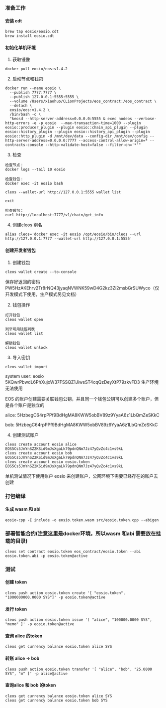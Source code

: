 ### 准备工作

#### 安装 cdt

```
brew tap eosio/eosio.cdt
brew install eosio.cdt
```

#### 初始化单机环境

1. 获取镜像

```
docker pull eosio/eos:v1.4.2
```

2. 启动节点和钱包

```
docker run --name eosio \
  --publish 7777:7777 \
  --publish 127.0.0.1:5555:5555 \
  --volume /Users/xiaohuo/CLionProjects/eos_contract:/eos_contract \
  --detach \
  eosio/eos:v1.4.2 \
  /bin/bash -c \
  "keosd --http-server-address=0.0.0.0:5555 & exec nodeos --verbose-http-errors -e -p eosio  --max-transaction-time=1000 --plugin eosio::producer_plugin --plugin eosio::chain_api_plugin --plugin eosio::history_plugin --plugin eosio::history_api_plugin --plugin eosio::http_plugin -d /mnt/dev/data --config-dir /mnt/dev/config --http-server-address=0.0.0.0:7777 --access-control-allow-origin=* --contracts-console --http-validate-host=false --filter-on='*'"
```

3. 检查

```
检查节点：
docker logs --tail 10 eosio

检查钱包：
docker exec -it eosio bash

cleos --wallet-url http://127.0.0.1:5555 wallet list

exit

检查钱包：
curl http://localhost:7777/v1/chain/get_info

```

4. 创建cleos 别名

```
alias cleos='docker exec -it eosio /opt/eosio/bin/cleos --url http://127.0.0.1:7777 --wallet-url http://127.0.0.1:5555'
```

#### 创建开发者钱包

1. 创建钱包

```
cleos wallet create --to-console
```
保存好返回的密码 PW5HzAKEhrv2Tr8rNQ43jyaqNVWNK59wD4G2kz3Zi2msbGrSUWyco（仅开发模式下使用，生产模式另见文档）

2. 钱包操作

```
打开钱包
cleos wallet open

列举可用钱包列表
cleos wallet list

解锁钱包
cleos wallet unlock
```

3. 导入密钥


```
cleos wallet import
```

system user: eosio 5KQwrPbwdL6PhXujxW37FSSQZ1JiwsST4cqQzDeyXtP79zkvFD3 生产环境无法使用

EOS 的账户创建需要关联钱包公钥，并且同一个钱包公钥可以创建多个账户，但是各个账户是独立的

alice: 5HzbegC64rpPPf9BdHgMA8KWW5obBV89z9YyaA6z1LbQmZeSKkC

bob: 5HzbegC64rpPPf9BdHgMA8KWW5obBV89z9YyaA6z1LbQmZeSKkC

4. 创建测试账户

```
cleos create account eosio alice EOS5Cs5JmYnSZ2KSid9mJsXgaLk79pdnQNm7Jz47yQvZc4c1vs9kL
cleos create account eosio bob EOS5Cs5JmYnSZ2KSid9mJsXgaLk79pdnQNm7Jz47yQvZc4c1vs9kL
cleos create account eosio eosio.token EOS5Cs5JmYnSZ2KSid9mJsXgaLk79pdnQNm7Jz47yQvZc4c1vs9kL
```

单机测试情况下使用账户 eosio 来创建账户，公网环境下需要已经存在的账户去创建

### 打包编译

#### 生成 wasm 和 abi

```
eosio-cpp -I include -o eosio.token.wasm src/eosio.token.cpp --abigen
```

### 部署智能合约(注意这里是docker环境，所以wasm 和abi 需要放在挂载的目录)

```
cleos set contract eosio.token eos_contract/eosio.token --abi eosio.token.abi -p eosio.token@active
```

### 测试

#### 创建 token

```
cleos push action eosio.token create '[ "eosio.token", "1000000000.0000 SYS"]' -p eosio.token@active
```

#### 发行 token

```
cleos push action eosio.token issue '[ "alice", "100000.0000 SYS", "memo" ]' -p eosio.token@active
```

#### 查询 alice 的token

```
cleos get currency balance eosio.token alice SYS
```

#### 转账 alice -> bob

```
cleos push action eosio.token transfer '[ "alice", "bob", "25.0000 SYS", "m" ]' -p alice@active
```

#### 查询alice 和 bob 的token

```
cleos get currency balance eosio.token alice SYS
cleos get currency balance eosio.token bob SYS
```